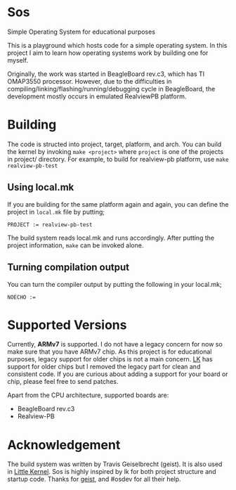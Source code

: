 Sos
===

Simple Operating System for educational purposes

This is a playground which hosts code for a simple operating system.
In this project I aim to learn how operating systems work by building
one for myself.

Originally, the work was started in BeagleBoard rev.c3, which has TI
OMAP3550 processor. However, due to the difficulties in
compiling/linking/flashing/running/debugging cycle in BeagleBoard, the
development mostly occurs in emulated RealviewPB platform.

Building
========
The code is structed into project, target, platform, and arch. You can
build the kernel by invoking ``make <project>`` where ``project`` is one
of the projects in project/ directory. For example, to build for
realview-pb platform, use ``make realview-pb-test``

Using local.mk
--------------
If you are building for the same platform again and again, you can
define the project in ``local.mk`` file by putting;

``PROJECT := realview-pb-test``

The build system reads local.mk and runs accordingly. After putting the
project information, ``make`` can be invoked alone.

Turning compilation output
--------------------------
You can turn the compiler output by putting the following in your
local.mk;

``NOECHO := ``

Supported Versions
==================
Currently, **ARMv7** is supported. I do not have a legacy concern for now so
make sure that you have ARMv7 chip. As this project is for educational
purposes, legacy support for older chips is not a main concern.
[LK][1] has support for older chips but I removed the legacy part for
clean and consistent code. If you are curious about adding a support for
your board or chip, please feel free to send patches.

Apart from the CPU architecture, supported boards are:
* BeagleBoard rev.c3
* Realview-PB

Acknowledgement
===============
The build system was written by Travis Geiselbrecht (geist). It is also
used in [Little Kernel][1]. Sos is highly
inspired by lk for both project structure and startup code. Thanks for
[geist][2], and #osdev for all their help.

[1]: http://github.com/travisg/lk
[2]: http://github.com/travisg
